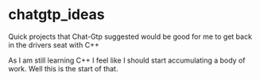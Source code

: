 # chatgtp_ideas
Quick projects that Chat-Gtp suggested would be good for me to get back in the drivers seat with C++

As I am still learning C++ I feel like I should start accumulating a body of work. Well this is the start of that.
